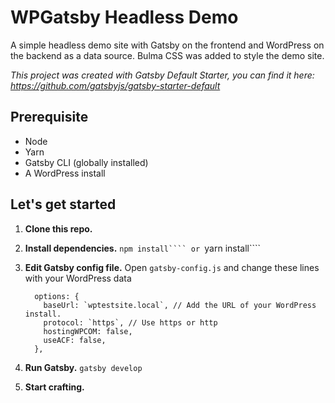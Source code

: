 # WPGatsby Headless Demo

A simple headless demo site with Gatsby on the frontend and WordPress on the backend as a data source.
Bulma CSS was added to style the demo site.

_This project was created with Gatsby Default Starter, you can find it here: https://github.com/gatsbyjs/gatsby-starter-default_

## Prerequisite
* Node
* Yarn
* Gatsby CLI (globally installed)
* A WordPress install

## Let's get started
1.  **Clone this repo.**

1.  **Install dependencies.**
    ```npm install````
    or
    ```yarn install````

1.  **Edit Gatsby config file.**
     Open `gatsby-config.js` and change these lines with your WordPress data
    ```
      options: {
        baseUrl: `wptestsite.local`, // Add the URL of your WordPress install.
        protocol: `https`, // Use https or http
        hostingWPCOM: false,
        useACF: false,
      },
    ```

1.  **Run Gatsby.**
    ```gatsby develop```

1.  **Start crafting.**

